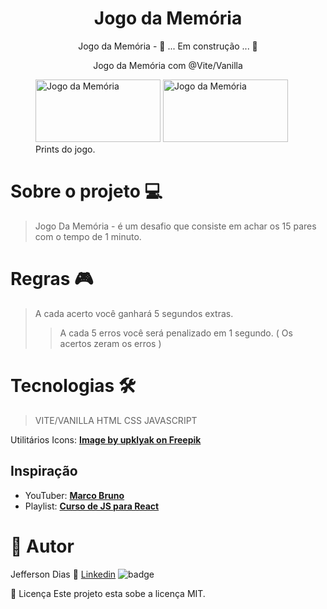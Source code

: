 <h1 align="center">Jogo da Memória</h1>


 <p align="center"> Jogo da Memória - 🚧  ... Em construção ... 🚧 </p>
 <p align="center"> Jogo da Memória com @Vite/Vanilla </p>
 

<figure>
    <img src="/images/print-1.jpg"
         alt="Jogo da Memória" width="200" height="100">
    <img src="/images/print-2.jpg"
         alt="Jogo da Memória" width="200" height="100">
    <figcaption>Prints do jogo.</figcaption>
</figure>



# Sobre o projeto 💻
>Jogo Da Memória - é um desafio que consiste em achar os 15 pares com o tempo de 1 minuto.
              
              
 # Regras 🎮
  >A cada acerto você ganhará 5 segundos extras.
  >>A cada 5 erros você será penalizado em 1 segundo. ( Os acertos zeram os erros )

#  Tecnologias 🛠
> VITE/VANILLA 
> HTML
> CSS
> JAVASCRIPT
 

Utilitários
Icons: **[Image by upklyak on Freepik ](https://www.freepik.com/free-vector/game-icons-big-set-cartoon-skull-coin-star-xp-gold-cup-clock-chest-medal-money-sack-crown-lock-key-magnet-shield-witch-potion-gift-box-crystal-parchment-vector-ui-elements_24315604.htm#page=3&query=memory%20game&position=23&from_view=keyword)** 


## Inspiração
* YouTuber: **[Marco Bruno](https://www.youtube.com/c/MarcoBrunoDev)** 
* Playlist: **[Curso de JS para React](https://youtu.be/aUDgoPsrPNg)** 
 
            

# 🦸 Autor
Jefferson Dias 🚀  [Linkedin](https://www.linkedin.com/in/jeffersondias-dev/) 
 ![badge](https://img.shields.io/badge/Outlook-Jeffersonlaradias%40outlook.com-blue)
   


📝 Licença
Este projeto esta sobe a licença MIT.

              
